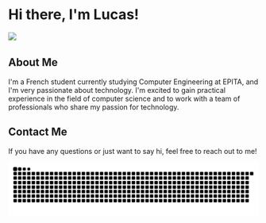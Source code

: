 # Hi there, I'm Lucas!
<div>
 <a href="https://github.com/lucasduport">
 <img height="200em" src="https://github-readme-stats.vercel.app/api/top-langs/?username=lucasduport&langs_count=7&theme=dracula&layout=donut&size_weight=0.05&count_weight=0.95"/>
 </a>
</div>
   
## About Me

I'm a French student currently studying Computer Engineering at EPITA, and I'm very passionate about technology. 
I'm excited to gain practical experience in the field of computer science and to work with a team of professionals who share my passion for technology.

## Contact Me
If you have any questions or just want to say hi, feel free to reach out to me!

<a href="https://github.com/lucasduport">
 <img alt="funny github snake" src="https://github.com/lucasduport/lucasduport/blob/main/funny_github_grid.svg"/>
</a>

